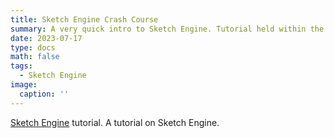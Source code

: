 ```yaml
---
title: Sketch Engine Crash Course
summary: A very quick intro to Sketch Engine. Tutorial held within the UpSkills' project summer school at the Petnica Science Center, Serbia.
date: 2023-07-17
type: docs
math: false
tags:
  - Sketch Engine
image:
  caption: ''
---
```


[Sketch Engine](https://www.sketchengine.eu/) tutorial. A tutorial on Sketch Engine.
